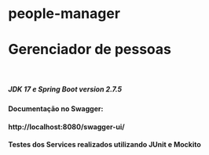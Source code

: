 # people-manager

<h1>Gerenciador de pessoas</h1><br>
<h5>JDK 17 e Spring Boot version 2.7.5</h5>

<p><h4>Documentação no Swagger: <h4> http://localhost:8080/swagger-ui/</p>

<h4>Testes dos Services realizados utilizando JUnit e Mockito</h4><br>
